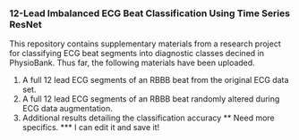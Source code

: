 ### 12-Lead Imbalanced ECG Beat Classification Using Time Series ResNet

This repository contains supplementary materials from a research project for classifying ECG beat segments into diagnostic classes decined in PhysioBank.
Thus far, the following materials have been uploaded.
1. A full 12 lead ECG segments of an RBBB beat from the original ECG data set.
2. A full 12 lead ECG segments of an RBBB beat randomly altered during ECG data augmentation.
3. Additional results detailing the classification accuracy ** Need more specifics. *** I can edit it and save it!
